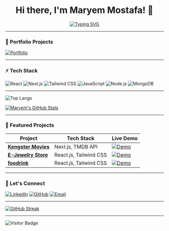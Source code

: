 <div align="center">

# Hi there, I'm Maryem Mostafa! 👋

[![Typing SVG](https://readme-typing-svg.demolab.com?font=Fira+Code&size=24&duration=4000&pause=1000&color=58A6FF&width=435&lines=Front-End+Developer;Next.js+%7C+React.js+Specialist;UI%2FUX+Enthusiast;Open-Source+Contributor)](https://git.io/typing-svg)

</div>

---

### 🚀 Portfolio Projects
[![Portfolio](https://img.shields.io/badge/🚀_Portfolio-FF4088?style=for-the-badge&logo=netlify&logoColor=white)](https://portfolio-maryem-mostafa.netlify.app/)

---

### ⚡ Tech Stack
![React](https://img.shields.io/badge/React-20232A?style=flat&logo=react&logoColor=61DAFB)
![Next.js](https://img.shields.io/badge/Next.js-000000?style=flat&logo=next.js)
![Tailwind CSS](https://img.shields.io/badge/Tailwind_CSS-38B2AC?style=flat&logo=tailwind-css)
![JavaScript](https://img.shields.io/badge/JavaScript-F7DF1E?style=flat&logo=javascript&logoColor=black)
![Node.js](https://img.shields.io/badge/Node.js-339933?style=flat&logo=node.js&logoColor=white)
![MongoDB](https://img.shields.io/badge/MongoDB-4EA94B?style=flat&logo=mongodb&logoColor=white)

---
![Top Langs](https://github-readme-stats.vercel.app/api/top-langs/?username=mmmmzxe&layout=compact&theme=dark)


[![Maryem's GitHub Stats](https://github-readme-stats.vercel.app/api?username=mmmmzxe&show_icons=true&theme=radical)](https://github.com/mmmmzxe)

---

### 🎯 Featured Projects
| Project | Tech Stack | Live Demo | 
|---------|------------|-----------|
| **[Kengster Movies](https://github.com/mmmmzxe/Movies-1)** | Next.js, TMDB API | [![Demo](https://img.shields.io/badge/🎬_Live_Demo-FF6B6B?style=flat)](https://your-movie-demo.com) |
| **[E-Jewelry Store](https://github.com/mmmmzxe/e-jewelry)** | React.js, Tailwind CSS | [![Demo](https://img.shields.io/badge/💍_Live_Demo-FF6B6B?style=flat)](https://e-jewelry-demo.netlify.app/) |
| **[foodrink](https://github.com/mmmmzxe/Food-Drinks)** | React.js, Tailwind CSS | [![Demo](https://img.shields.io/badge/_Live_Demo-FF6B6B?style=flat)](https://foodrink.netlify.app//) |


---

### 💌 Let's Connect
[![LinkedIn](https://img.shields.io/badge/LinkedIn-0077B5?style=for-the-badge&logo=linkedin)](https://www.linkedin.com/in/mmmmzxe/)
[![GitHub](https://img.shields.io/badge/GitHub-181717?style=for-the-badge&logo=github)](https://github.com/mmmmzxe)
[![Email](https://img.shields.io/badge/📧_Email-D14836?style=for-the-badge&logo=gmail)](mailto:maryem.mostafa00@gmail.com)

---

[![GitHub Streak](https://streak-stats.demolab.com?user=mmmmzxe&hide_border=true&short_numbers=true&date_format=j%20M%5B%20Y%5D&exclude_days=Fri&stroke=EB1779&ring=EB1779&currStreakLabel=EB1779&background=45%2C070122%2C140F18&border=EBEBEB&fire=EB5454&currStreakNum=EBEBEB&sideNums=EBEBEB&sideLabels=CECECE)](https://git.io/streak-stats)

---
![Visitor Badge](https://komarev.com/ghpvc/?username=mmmmzxe&style=for-the-badge&color=58A6FF)


